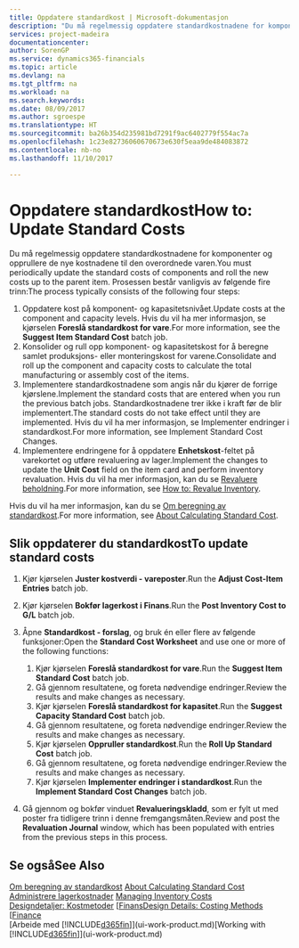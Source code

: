 ```yaml
---
title: Oppdatere standardkost | Microsoft-dokumentasjon
description: "Du må regelmessig oppdatere standardkostnadene for komponenter og opprullere de nye kostnadene til den overordnede varen."
services: project-madeira
documentationcenter: 
author: SorenGP
ms.service: dynamics365-financials
ms.topic: article
ms.devlang: na
ms.tgt_pltfrm: na
ms.workload: na
ms.search.keywords: 
ms.date: 08/09/2017
ms.author: sgroespe
ms.translationtype: HT
ms.sourcegitcommit: ba26b354d235981bd7291f9ac6402779f554ac7a
ms.openlocfilehash: 1c23e82736060670673e630f5eaa9de484083872
ms.contentlocale: nb-no
ms.lasthandoff: 11/10/2017

---
```

# <a name="how-to-update-standard-costs"></a><span data-ttu-id="b6464-103">Oppdatere standardkost</span><span class="sxs-lookup"><span data-stu-id="b6464-103">How to: Update Standard Costs</span></span>
<span data-ttu-id="b6464-104">Du må regelmessig oppdatere standardkostnadene for komponenter og opprullere de nye kostnadene til den overordnede varen.</span><span class="sxs-lookup"><span data-stu-id="b6464-104">You must periodically update the standard costs of components and roll the new costs up to the parent item.</span></span> <span data-ttu-id="b6464-105">Prosessen består vanligvis av følgende fire trinn:</span><span class="sxs-lookup"><span data-stu-id="b6464-105">The process typically consists of the following four steps:</span></span>  

1.  <span data-ttu-id="b6464-106">Oppdatere kost på komponent- og kapasitetsnivået.</span><span class="sxs-lookup"><span data-stu-id="b6464-106">Update costs at the component and capacity levels.</span></span> <span data-ttu-id="b6464-107">Hvis du vil ha mer informasjon, se kjørselen **Foreslå standardkost for vare**.</span><span class="sxs-lookup"><span data-stu-id="b6464-107">For more information, see the **Suggest Item Standard Cost** batch job.</span></span>  
2.  <span data-ttu-id="b6464-108">Konsolider og rull opp komponent- og kapasitetskost for å beregne samlet produksjons- eller monteringskost for varene.</span><span class="sxs-lookup"><span data-stu-id="b6464-108">Consolidate and roll up the component and capacity costs to calculate the total manufacturing or assembly cost of the items.</span></span>  
3.  <span data-ttu-id="b6464-109">Implementere standardkostnadene som angis når du kjører de forrige kjørslene.</span><span class="sxs-lookup"><span data-stu-id="b6464-109">Implement the standard costs that are entered when you run the previous batch jobs.</span></span> <span data-ttu-id="b6464-110">Standardkostnadene trer ikke i kraft før de blir implementert.</span><span class="sxs-lookup"><span data-stu-id="b6464-110">The standard costs do not take effect until they are implemented.</span></span> <span data-ttu-id="b6464-111">Hvis du vil ha mer informasjon, se Implementer endringer i standardkost.</span><span class="sxs-lookup"><span data-stu-id="b6464-111">For more information, see Implement Standard Cost Changes.</span></span>  
4.  <span data-ttu-id="b6464-112">Implementere endringene for å oppdatere **Enhetskost**-feltet på varekortet og utføre revaluering av lager.</span><span class="sxs-lookup"><span data-stu-id="b6464-112">Implement the changes to update the **Unit Cost** field on the item card and perform inventory revaluation.</span></span> <span data-ttu-id="b6464-113">Hvis du vil ha mer informasjon, kan du se [Revaluere beholdning](inventory-how-revalue-inventory.md).</span><span class="sxs-lookup"><span data-stu-id="b6464-113">For more information, see [How to: Revalue Inventory](inventory-how-revalue-inventory.md).</span></span>  

<span data-ttu-id="b6464-114">Hvis du vil ha mer informasjon, kan du se [Om beregning av standardkost](finance-about-calculating-standard-cost.md).</span><span class="sxs-lookup"><span data-stu-id="b6464-114">For more information, see [About Calculating Standard Cost](finance-about-calculating-standard-cost.md).</span></span>  
## <a name="to-update-standard-costs"></a><span data-ttu-id="b6464-115">Slik oppdaterer du standardkost</span><span class="sxs-lookup"><span data-stu-id="b6464-115">To update standard costs</span></span>  
1.  <span data-ttu-id="b6464-116">Kjør kjørselen **Juster kostverdi - vareposter**.</span><span class="sxs-lookup"><span data-stu-id="b6464-116">Run the **Adjust Cost-Item Entries** batch job.</span></span>  
2.  <span data-ttu-id="b6464-117">Kjør kjørselen **Bokfør lagerkost i Finans**.</span><span class="sxs-lookup"><span data-stu-id="b6464-117">Run the **Post Inventory Cost to G/L** batch job.</span></span>  
3.  <span data-ttu-id="b6464-118">Åpne **Standardkost - forslag**, og bruk én eller flere av følgende funksjoner:</span><span class="sxs-lookup"><span data-stu-id="b6464-118">Open the **Standard Cost Worksheet** and use one or more of the following functions:</span></span>  

    1.  <span data-ttu-id="b6464-119">Kjør kjørselen **Foreslå standardkost for vare**.</span><span class="sxs-lookup"><span data-stu-id="b6464-119">Run the **Suggest Item Standard Cost** batch job.</span></span>  
    2.  <span data-ttu-id="b6464-120">Gå gjennom resultatene, og foreta nødvendige endringer.</span><span class="sxs-lookup"><span data-stu-id="b6464-120">Review the results and make changes as necessary.</span></span>  
    3.  <span data-ttu-id="b6464-121">Kjør kjørselen **Foreslå standardkost for kapasitet**.</span><span class="sxs-lookup"><span data-stu-id="b6464-121">Run the **Suggest Capacity Standard Cost** batch job.</span></span>  
    4.  <span data-ttu-id="b6464-122">Gå gjennom resultatene, og foreta nødvendige endringer.</span><span class="sxs-lookup"><span data-stu-id="b6464-122">Review the results and make changes as necessary.</span></span>
    5. <span data-ttu-id="b6464-123">Kjør kjørselen **Oppruller standardkost**.</span><span class="sxs-lookup"><span data-stu-id="b6464-123">Run the **Roll Up Standard Cost** batch job.</span></span>
    6.  <span data-ttu-id="b6464-124">Gå gjennom resultatene, og foreta nødvendige endringer.</span><span class="sxs-lookup"><span data-stu-id="b6464-124">Review the results and make changes as necessary.</span></span>
    7.  <span data-ttu-id="b6464-125">Kjør kjørselen **Implementer endringer i standardkost**.</span><span class="sxs-lookup"><span data-stu-id="b6464-125">Run the **Implement Standard Cost Changes** batch job.</span></span>  
4.  <span data-ttu-id="b6464-126">Gå gjennom og bokfør vinduet **Revalueringskladd**, som er fylt ut med poster fra tidligere trinn i denne fremgangsmåten.</span><span class="sxs-lookup"><span data-stu-id="b6464-126">Review and post the **Revaluation Journal** window, which has been populated with entries from the previous steps in this process.</span></span>  

## <a name="see-also"></a><span data-ttu-id="b6464-127">Se også</span><span class="sxs-lookup"><span data-stu-id="b6464-127">See Also</span></span>  
 <span data-ttu-id="b6464-128">[Om beregning av standardkost](finance-about-calculating-standard-cost.md) </span><span class="sxs-lookup"><span data-stu-id="b6464-128">[About Calculating Standard Cost](finance-about-calculating-standard-cost.md) </span></span>  
 <span data-ttu-id="b6464-129">[Administrere lagerkostnader](finance-manage-inventory-costs.md) </span><span class="sxs-lookup"><span data-stu-id="b6464-129">[Managing Inventory Costs](finance-manage-inventory-costs.md) </span></span>  
 <span data-ttu-id="b6464-130">[Designdetaljer: Kostmetoder](design-details-costing-methods.md) [[Finans](finance.md)</span><span class="sxs-lookup"><span data-stu-id="b6464-130">[Design Details: Costing Methods](design-details-costing-methods.md) [[Finance](finance.md)</span></span>  
 <span data-ttu-id="b6464-131">[Arbeide med [!INCLUDE[d365fin](includes/d365fin_md.md)]](ui-work-product.md)</span><span class="sxs-lookup"><span data-stu-id="b6464-131">[Working with [!INCLUDE[d365fin](includes/d365fin_md.md)]](ui-work-product.md)</span></span>  

